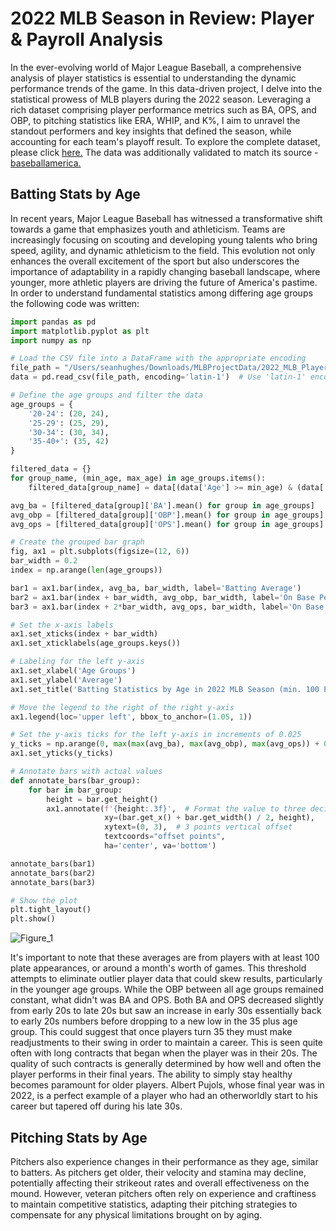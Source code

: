 # 2022 MLB Season in Review: Player & Payroll Analysis
In the ever-evolving world of Major League Baseball, a comprehensive analysis of player statistics is essential to understanding the dynamic performance trends of the game. In this data-driven project, I delve into the statistical prowess of MLB players during the 2022 season. Leveraging a rich dataset comprising player performance metrics such as BA, OPS, and OBP, to pitching statistics like ERA, WHIP, and K%, I aim to unravel the standout performers and key insights that defined the season, while accounting for each team's playoff result. To explore the complete dataset, please click [here.](https://www.kaggle.com/datasets/vivovinco/2022-mlb-player-stats) The data was additionally validated to match its source - [baseballamerica.](https://www.baseball-reference.com/) 

## Batting Stats by Age
In recent years, Major League Baseball has witnessed a transformative shift towards a game that emphasizes youth and athleticism. Teams are increasingly focusing on scouting and developing young talents who bring speed, agility, and dynamic athleticism to the field. This evolution not only enhances the overall excitement of the sport but also underscores the importance of adaptability in a rapidly changing baseball landscape, where younger, more athletic players are driving the future of America's pastime. In order to understand fundamental statistics among differing age groups the following code was written:
  
```python 
import pandas as pd
import matplotlib.pyplot as plt
import numpy as np

# Load the CSV file into a DataFrame with the appropriate encoding
file_path = "/Users/seanhughes/Downloads/MLBProjectData/2022_MLB_Player_Stats_Batting.csv"
data = pd.read_csv(file_path, encoding='latin-1')  # Use 'latin-1' encoding or another appropriate encoding

# Define the age groups and filter the data
age_groups = {
    '20-24': (20, 24),
    '25-29': (25, 29),
    '30-34': (30, 34),
    '35-40+': (35, 42)
}

filtered_data = {}
for group_name, (min_age, max_age) in age_groups.items():
    filtered_data[group_name] = data[(data['Age'] >= min_age) & (data['Age'] <= max_age) & (data['PA'] >= 100)]

avg_ba = [filtered_data[group]['BA'].mean() for group in age_groups]
avg_obp = [filtered_data[group]['OBP'].mean() for group in age_groups]
avg_ops = [filtered_data[group]['OPS'].mean() for group in age_groups]

# Create the grouped bar graph
fig, ax1 = plt.subplots(figsize=(12, 6))
bar_width = 0.2
index = np.arange(len(age_groups))

bar1 = ax1.bar(index, avg_ba, bar_width, label='Batting Average')
bar2 = ax1.bar(index + bar_width, avg_obp, bar_width, label='On Base Percentage')
bar3 = ax1.bar(index + 2*bar_width, avg_ops, bar_width, label='On Base Plus Slugging')

# Set the x-axis labels
ax1.set_xticks(index + bar_width)
ax1.set_xticklabels(age_groups.keys())

# Labeling for the left y-axis
ax1.set_xlabel('Age Groups')
ax1.set_ylabel('Average')
ax1.set_title('Batting Statistics by Age in 2022 MLB Season (min. 100 PA)')

# Move the legend to the right of the right y-axis
ax1.legend(loc='upper left', bbox_to_anchor=(1.05, 1))

# Set the y-axis ticks for the left y-axis in increments of 0.025
y_ticks = np.arange(0, max(max(avg_ba), max(avg_obp), max(avg_ops)) + 0.025, 0.025)
ax1.set_yticks(y_ticks)

# Annotate bars with actual values
def annotate_bars(bar_group):
    for bar in bar_group:
        height = bar.get_height()
        ax1.annotate(f'{height:.3f}',  # Format the value to three decimal places
                     xy=(bar.get_x() + bar.get_width() / 2, height),
                     xytext=(0, 3),  # 3 points vertical offset
                     textcoords="offset points",
                     ha='center', va='bottom')

annotate_bars(bar1)
annotate_bars(bar2)
annotate_bars(bar3)

# Show the plot
plt.tight_layout()
plt.show()
```

![Figure_1](https://github.com/seanh824/MLBProject/assets/140123586/e659dafb-74cd-45c9-8377-849511c92383)

It's important to note that these averages are from players with at least 100 plate appearances, or around a month's worth of games. This threshold attempts to eliminate outlier player data that could skew results, particularly in the younger age groups. While the OBP between all age groups remained constant, what didn't was BA and OPS. Both BA and OPS decreased slightly from early 20s to late 20s but saw an increase in early 30s essentially back to early 20s numbers before dropping to a new low in the 35 plus age group. This could suggest that once players turn 35 they must make readjustments to their swing in order to maintain a career. This is seen quite often with long contracts that began when the player was in their 20s. The quality of such contracts is generally determined by how well and often the player performs in their final years. The ability to simply stay healthy becomes paramount for older players. Albert Pujols, whose final year was in 2022, is a perfect example of a player who had an otherworldly start to his career but tapered off during his late 30s.

## Pitching Stats by Age
Pitchers also experience changes in their performance as they age, similar to batters. As pitchers get older, their velocity and stamina may decline, potentially affecting their strikeout rates and overall effectiveness on the mound. However, veteran pitchers often rely on experience and craftiness to maintain competitive statistics, adapting their pitching strategies to compensate for any physical limitations brought on by aging.
